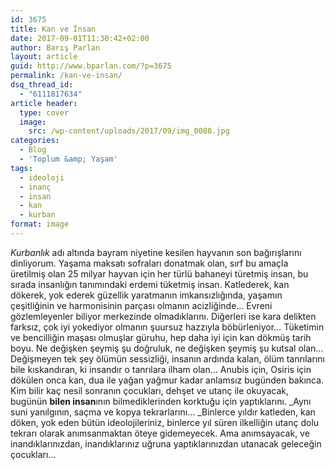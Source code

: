 ```yaml
---
id: 3675
title: Kan ve İnsan
date: 2017-09-01T11:30:42+02:00
author: Barış Parlan
layout: article
guid: http://www.bparlan.com/?p=3675
permalink: /kan-ve-insan/
dsq_thread_id:
  - "6111817634"
article header:
  type: cover
  image:
    src: /wp-content/uploads/2017/09/img_0088.jpg
categories:
  - Blog
  - 'Toplum &amp; Yaşam'
tags:
  - ideoloji
  - inanç
  - insan
  - kan
  - kurban
format: image
---
```


_Kurbanlık_ adı altında bayram niyetine kesilen hayvanın son bağırışlarını dinliyorum. Yaşama maksatı sofraları donatmak olan, sırf bu amaçla üretilmiş olan 25 milyar hayvan için her türlü bahaneyi türetmiş insan, bu sırada insanlığın tanımındaki erdemi tüketmiş insan. Katlederek, kan dökerek, yok ederek güzellik yaratmanın imkansızlığında, yaşamın çeşitliğinin ve harmonisinin parçası olmanın acizliğinde&#8230; Evreni gözlemleyenler biliyor merkezinde olmadıklarını. Diğerleri ise kara delikten farksız, çok iyi yokediyor olmanın şuursuz hazzıyla böbürleniyor&#8230; Tüketimin ve bencilliğin maşası olmuşlar güruhu, hep daha iyi için kan dökmüş tarih boyu. Ne değişken şeymiş şu doğruluk, ne değişken şeymiş şu kutsal olan&#8230; Değişmeyen tek şey ölümün sessizliği, insanın ardında kalan, ölüm tanrılarını bile kıskandıran, ki insandır o tanrılara ilham olan&#8230; Anubis için, Osiris için dökülen onca kan, dua ile yağan yağmur kadar anlamsız bugünden bakınca. Kim bilir kaç nesil sonranın çocukları, dehşet ve utanç ile okuyacak, bugünün **bilen insan**ının bilmediklerinden korktuğu için yaptıklarını. _Aynı suni yanılgının, saçma ve kopya tekrarlarını&#8230;&nbsp;_Binlerce yıldır katleden, kan döken, yok eden bütün ideolojileriniz, binlerce yıl süren ilkelliğin utanç dolu tekrarı olarak anımsanmaktan öteye gidemeyecek. Ama anımsayacak, ve inandıklarınızdan, inandıklarınız uğruna yaptıklarınızdan utanacak geleceğin çocukları&#8230;
